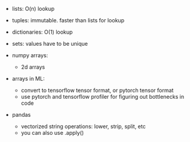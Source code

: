 - lists: O(n) lookup
- tuples: immutable. faster than lists for lookup
- dictionaries: O(1) lookup
- sets: values have to be unique

- numpy arrays: 
	- 2d arrays

- arrays in ML:
	- convert to tensorflow tensor format, or pytorch tensor format
	- use pytorch and tensorflow profiler for figuring out bottlenecks in code

- pandas
	- vectorized string operations: lower, strip, split, etc
	- you can also use .apply()